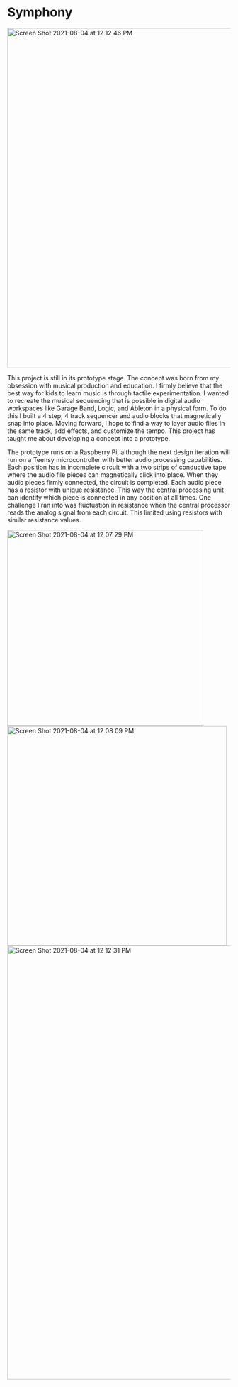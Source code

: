 # Symphony
<img width="766" alt="Screen Shot 2021-08-04 at 12 12 46 PM" src="https://user-images.githubusercontent.com/61434761/128216692-067ff64e-bac9-4508-89a1-ea2554077be5.png">

This project is still in its prototype stage. The concept was born from my obsession with musical production and education. I firmly believe that the best way for kids to learn music is through tactile experimentation. I wanted to recreate the musical sequencing that is possible in digital audio workspaces like Garage Band, Logic, and Ableton in a physical form. To do this I built a 4 step, 4 track sequencer and audio blocks that magnetically snap into place. Moving forward, I hope to find a way to layer audio files in the same track, add effects, and customize the tempo. This project has taught me about developing a concept into a prototype.



The prototype runs on a Raspberry Pi, although the next design iteration will run on a Teensy microcontroller with better audio processing capabilities. Each position has in incomplete circuit with a two strips of conductive tape where the audio file pieces can magnetically click into place. When they audio pieces firmly connected, the circuit is completed. Each audio piece has a resistor with unique resistance. This way the central processing unit can identify which piece is connected in any position at all times. One challenge I ran into was fluctuation in resistance when the central processor reads the analog signal from each circuit. This limited using resistors with similar resistance values.

<img width="442" alt="Screen Shot 2021-08-04 at 12 07 29 PM" src="https://user-images.githubusercontent.com/61434761/128216734-5f300172-b640-4185-b7fa-a839c62ed6bd.png">
<img width="495" alt="Screen Shot 2021-08-04 at 12 08 09 PM" src="https://user-images.githubusercontent.com/61434761/128216735-67c58b01-ca3e-4aab-a1c7-8bbe6f5d93b2.png">
<img width="978" alt="Screen Shot 2021-08-04 at 12 12 31 PM" src="https://user-images.githubusercontent.com/61434761/128216737-757e5d0b-3e28-4539-8019-9c8505a4c3b0.png">

